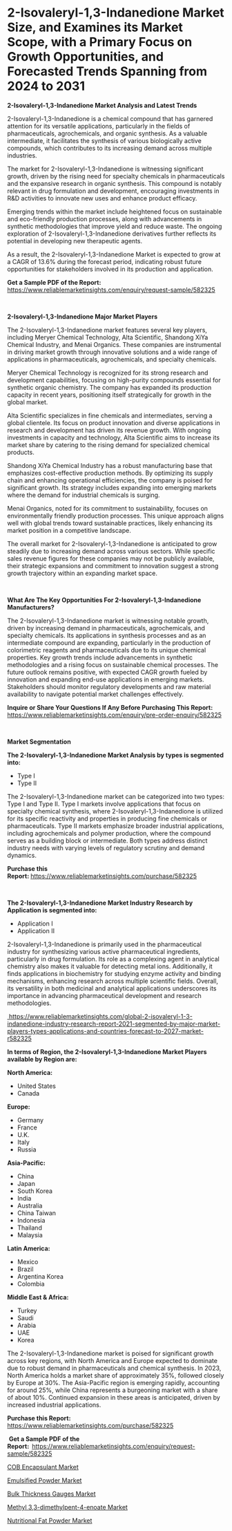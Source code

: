 <p><h1>2-Isovaleryl-1,3-Indanedione Market Size, and Examines its Market Scope, with a Primary Focus on Growth Opportunities, and Forecasted Trends Spanning from 2024 to 2031</h1></p><p><strong>2-Isovaleryl-1,3-Indanedione Market Analysis and Latest Trends</strong></p>
<p><p>2-Isovaleryl-1,3-Indanedione is a chemical compound that has garnered attention for its versatile applications, particularly in the fields of pharmaceuticals, agrochemicals, and organic synthesis. As a valuable intermediate, it facilitates the synthesis of various biologically active compounds, which contributes to its increasing demand across multiple industries.</p><p>The market for 2-Isovaleryl-1,3-Indanedione is witnessing significant growth, driven by the rising need for specialty chemicals in pharmaceuticals and the expansive research in organic synthesis. This compound is notably relevant in drug formulation and development, encouraging investments in R&D activities to innovate new uses and enhance product efficacy.</p><p>Emerging trends within the market include heightened focus on sustainable and eco-friendly production processes, along with advancements in synthetic methodologies that improve yield and reduce waste. The ongoing exploration of 2-Isovaleryl-1,3-Indanedione derivatives further reflects its potential in developing new therapeutic agents.</p><p>As a result, the 2-Isovaleryl-1,3-Indanedione Market is expected to grow at a CAGR of 13.6% during the forecast period, indicating robust future opportunities for stakeholders involved in its production and application.</p></p>
<p><strong>Get a Sample PDF of the Report:&nbsp;</strong> <a href="https://www.reliablemarketinsights.com/enquiry/request-sample/582325?utm_campaign=1596&utm_medium=2&utm_source=Github&utm_content=ia&utm_term=12102024&utm_id=2-isovaleryl-13-indanedione">https://www.reliablemarketinsights.com/enquiry/request-sample/582325</a></p>
<p>&nbsp;</p>
<p><strong>2-Isovaleryl-1,3-Indanedione Major Market Players</strong></p>
<p><p>The 2-Isovaleryl-1,3-Indanedione market features several key players, including Meryer Chemical Technology, Alta Scientific, Shandong XiYa Chemical Industry, and Menai Organics. These companies are instrumental in driving market growth through innovative solutions and a wide range of applications in pharmaceuticals, agrochemicals, and specialty chemicals.</p><p>Meryer Chemical Technology is recognized for its strong research and development capabilities, focusing on high-purity compounds essential for synthetic organic chemistry. The company has expanded its production capacity in recent years, positioning itself strategically for growth in the global market.</p><p>Alta Scientific specializes in fine chemicals and intermediates, serving a global clientele. Its focus on product innovation and diverse applications in research and development has driven its revenue growth. With ongoing investments in capacity and technology, Alta Scientific aims to increase its market share by catering to the rising demand for specialized chemical products.</p><p>Shandong XiYa Chemical Industry has a robust manufacturing base that emphasizes cost-effective production methods. By optimizing its supply chain and enhancing operational efficiencies, the company is poised for significant growth. Its strategy includes expanding into emerging markets where the demand for industrial chemicals is surging.</p><p>Menai Organics, noted for its commitment to sustainability, focuses on environmentally friendly production processes. This unique approach aligns well with global trends toward sustainable practices, likely enhancing its market position in a competitive landscape.</p><p>The overall market for 2-Isovaleryl-1,3-Indanedione is anticipated to grow steadily due to increasing demand across various sectors. While specific sales revenue figures for these companies may not be publicly available, their strategic expansions and commitment to innovation suggest a strong growth trajectory within an expanding market space.</p></p>
<p>&nbsp;</p>
<p><strong>What Are The Key Opportunities For 2-Isovaleryl-1,3-Indanedione Manufacturers?</strong></p>
<p><p>The 2-Isovaleryl-1,3-Indanedione market is witnessing notable growth, driven by increasing demand in pharmaceuticals, agrochemicals, and specialty chemicals. Its applications in synthesis processes and as an intermediate compound are expanding, particularly in the production of colorimetric reagents and pharmaceuticals due to its unique chemical properties. Key growth trends include advancements in synthetic methodologies and a rising focus on sustainable chemical processes. The future outlook remains positive, with expected CAGR growth fueled by innovation and expanding end-use applications in emerging markets. Stakeholders should monitor regulatory developments and raw material availability to navigate potential market challenges effectively.</p></p>
<p><strong>Inquire or Share Your Questions If Any Before Purchasing This Report:</strong> <a href="https://www.reliablemarketinsights.com/enquiry/pre-order-enquiry/582325?utm_campaign=1596&utm_medium=2&utm_source=Github&utm_content=ia&utm_term=12102024&utm_id=2-isovaleryl-13-indanedione">https://www.reliablemarketinsights.com/enquiry/pre-order-enquiry/582325</a></p>
<p>&nbsp;</p>
<p><strong>Market Segmentation</strong></p>
<p><strong>The 2-Isovaleryl-1,3-Indanedione Market Analysis by types is segmented into:</strong></p>
<p><ul><li>Type I</li><li>Type II</li></ul></p>
<p><p>The 2-Isovaleryl-1,3-Indanedione market can be categorized into two types: Type I and Type II. Type I markets involve applications that focus on specialty chemical synthesis, where 2-Isovaleryl-1,3-Indanedione is utilized for its specific reactivity and properties in producing fine chemicals or pharmaceuticals. Type II markets emphasize broader industrial applications, including agrochemicals and polymer production, where the compound serves as a building block or intermediate. Both types address distinct industry needs with varying levels of regulatory scrutiny and demand dynamics.</p></p>
<p><strong>Purchase this Report:&nbsp;</strong><a href="https://www.reliablemarketinsights.com/purchase/582325?utm_campaign=1596&utm_medium=2&utm_source=Github&utm_content=ia&utm_term=12102024&utm_id=2-isovaleryl-13-indanedione">https://www.reliablemarketinsights.com/purchase/582325</a></p>
<p>&nbsp;</p>
<p><strong>The 2-Isovaleryl-1,3-Indanedione Market Industry Research by Application is segmented into:</strong></p>
<p><ul><li>Application I</li><li>Application II</li></ul></p>
<p><p>2-Isovaleryl-1,3-Indanedione is primarily used in the pharmaceutical industry for synthesizing various active pharmaceutical ingredients, particularly in drug formulation. Its role as a complexing agent in analytical chemistry also makes it valuable for detecting metal ions. Additionally, it finds applications in biochemistry for studying enzyme activity and binding mechanisms, enhancing research across multiple scientific fields. Overall, its versatility in both medicinal and analytical applications underscores its importance in advancing pharmaceutical development and research methodologies.</p></p>
<p><a href="https://www.reliablemarketinsights.com/global-2-isovaleryl-1-3-indanedione-industry-research-report-2021-segmented-by-major-market-players-types-applications-and-countries-forecast-to-2027-market-r582325?utm_campaign=1596&utm_medium=2&utm_source=Github&utm_content=ia&utm_term=12102024&utm_id=2-isovaleryl-13-indanedione">&nbsp;https://www.reliablemarketinsights.com/global-2-isovaleryl-1-3-indanedione-industry-research-report-2021-segmented-by-major-market-players-types-applications-and-countries-forecast-to-2027-market-r582325</a></p>
<p><strong>In terms of Region, the 2-Isovaleryl-1,3-Indanedione Market Players available by Region are:</strong></p>
<p>
    <p> <strong> North America: </strong>
        <ul>
            <li>United States</li>
            <li>Canada</li>
        </ul>
        </p> 
    <p> <strong> Europe: </strong>
        <ul>
            <li>Germany</li>
            <li>France</li>
            <li>U.K.</li>
            <li>Italy</li>
            <li>Russia</li>
        </ul>
        </p> 
    <p> <strong> Asia-Pacific: </strong>
        <ul>
            <li>China</li>
            <li>Japan</li>
            <li>South Korea</li>
            <li>India</li>
            <li>Australia</li>
            <li>China Taiwan</li>
            <li>Indonesia</li>
            <li>Thailand</li>
            <li>Malaysia</li>
        </ul>
        </p> 
    <p> <strong> Latin America: </strong>
        <ul>
            <li>Mexico</li>
            <li>Brazil</li>
            <li>Argentina Korea</li>
            <li>Colombia</li>
        </ul>
        </p> 
    <p> <strong> Middle East & Africa: </strong>
        <ul>
            <li>Turkey</li>
            <li>Saudi</li>
            <li>Arabia</li>
            <li>UAE</li>
            <li>Korea</li>
        </ul>
    </p>
    </p>
<p><p>The 2-Isovaleryl-1,3-Indanedione market is poised for significant growth across key regions, with North America and Europe expected to dominate due to robust demand in pharmaceuticals and chemical synthesis. In 2023, North America holds a market share of approximately 35%, followed closely by Europe at 30%. The Asia-Pacific region is emerging rapidly, accounting for around 25%, while China represents a burgeoning market with a share of about 10%. Continued expansion in these areas is anticipated, driven by increased industrial applications.</p></p>
<p><strong>Purchase this Report: </strong><a href="https://www.reliablemarketinsights.com/purchase/582325?utm_campaign=1596&utm_medium=2&utm_source=Github&utm_content=ia&utm_term=12102024&utm_id=2-isovaleryl-13-indanedione">https://www.reliablemarketinsights.com/purchase/582325</a></p>
<p>&nbsp;<strong>Get a Sample PDF of the Report:&nbsp;&nbsp;</strong><a href="https://www.reliablemarketinsights.com/enquiry/request-sample/582325?utm_campaign=1596&utm_medium=2&utm_source=Github&utm_content=ia&utm_term=12102024&utm_id=2-isovaleryl-13-indanedione">https://www.reliablemarketinsights.com/enquiry/request-sample/582325</a></p>
<p><strong></strong></p>
<p><p><a href="https://github.com/hgf64gh/Market-Research-Report-List-1/blob/main/cob-encapsulant-market.md?utm_campaign=1596&utm_medium=2&utm_source=Github&utm_content=ia&utm_term=12102024&utm_id=2-isovaleryl-13-indanedione">COB Encapsulant Market</a></p><p><a href="https://www.linkedin.com/pulse/global-emulsified-powder-market-pulse-trends-growth-analysis-mieqe?utm_campaign=1596&utm_medium=2&utm_source=Github&utm_content=ia&utm_term=12102024&utm_id=2-isovaleryl-13-indanedione">Emulsified Powder Market</a></p><p><a href="https://www.linkedin.com/pulse/global-bulk-thickness-gauges-market-size-trends-analysis-bphbe?utm_campaign=1596&utm_medium=2&utm_source=Github&utm_content=ia&utm_term=12102024&utm_id=2-isovaleryl-13-indanedione">Bulk Thickness Gauges Market</a></p><p><a href="https://github.com/marloy8/Market-Research-Report-List-6/blob/main/methyl-33-dimethylpent-4-enoate-market.md?utm_campaign=1596&utm_medium=2&utm_source=Github&utm_content=ia&utm_term=12102024&utm_id=2-isovaleryl-13-indanedione">Methyl 3,3-dimethylpent-4-enoate Market</a></p><p><a href="https://www.linkedin.com/pulse/charting-future-comprehensive-analysis-global-nutritional-tmlgf?utm_campaign=1596&utm_medium=2&utm_source=Github&utm_content=ia&utm_term=12102024&utm_id=2-isovaleryl-13-indanedione">Nutritional Fat Powder Market</a></p></p>